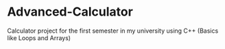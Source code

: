 # Advanced-Calculator
Calculator project for the first semester in my university using C++ (Basics like Loops and Arrays)
